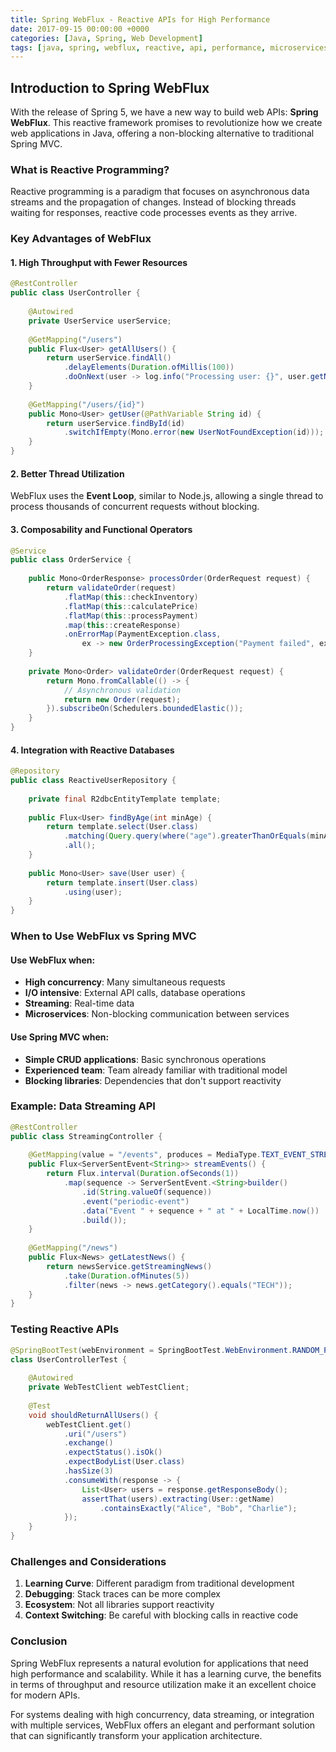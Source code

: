 ```yaml
---
title: Spring WebFlux - Reactive APIs for High Performance
date: 2017-09-15 00:00:00 +0000
categories: [Java, Spring, Web Development]
tags: [java, spring, webflux, reactive, api, performance, microservices]
---
```


## Introduction to Spring WebFlux

With the release of Spring 5, we have a new way to build web APIs: **Spring WebFlux**. This reactive framework promises to revolutionize how we create web applications in Java, offering a non-blocking alternative to traditional Spring MVC.

### What is Reactive Programming?

Reactive programming is a paradigm that focuses on asynchronous data streams and the propagation of changes. Instead of blocking threads waiting for responses, reactive code processes events as they arrive.

### Key Advantages of WebFlux

#### 1. **High Throughput with Fewer Resources**

```java
@RestController
public class UserController {
    
    @Autowired
    private UserService userService;
    
    @GetMapping("/users")
    public Flux<User> getAllUsers() {
        return userService.findAll()
            .delayElements(Duration.ofMillis(100))
            .doOnNext(user -> log.info("Processing user: {}", user.getName()));
    }
    
    @GetMapping("/users/{id}")
    public Mono<User> getUser(@PathVariable String id) {
        return userService.findById(id)
            .switchIfEmpty(Mono.error(new UserNotFoundException(id)));
    }
}
```

#### 2. **Better Thread Utilization**

WebFlux uses the **Event Loop**, similar to Node.js, allowing a single thread to process thousands of concurrent requests without blocking.

#### 3. **Composability and Functional Operators**

```java
@Service
public class OrderService {
    
    public Mono<OrderResponse> processOrder(OrderRequest request) {
        return validateOrder(request)
            .flatMap(this::checkInventory)
            .flatMap(this::calculatePrice)
            .flatMap(this::processPayment)
            .map(this::createResponse)
            .onErrorMap(PaymentException.class, 
                ex -> new OrderProcessingException("Payment failed", ex));
    }
    
    private Mono<Order> validateOrder(OrderRequest request) {
        return Mono.fromCallable(() -> {
            // Asynchronous validation
            return new Order(request);
        }).subscribeOn(Schedulers.boundedElastic());
    }
}
```

#### 4. **Integration with Reactive Databases**

```java
@Repository
public class ReactiveUserRepository {
    
    private final R2dbcEntityTemplate template;
    
    public Flux<User> findByAge(int minAge) {
        return template.select(User.class)
            .matching(Query.query(where("age").greaterThanOrEquals(minAge)))
            .all();
    }
    
    public Mono<User> save(User user) {
        return template.insert(User.class)
            .using(user);
    }
}
```

### When to Use WebFlux vs Spring MVC

#### Use WebFlux when:
- **High concurrency**: Many simultaneous requests
- **I/O intensive**: External API calls, database operations
- **Streaming**: Real-time data
- **Microservices**: Non-blocking communication between services

#### Use Spring MVC when:
- **Simple CRUD applications**: Basic synchronous operations
- **Experienced team**: Team already familiar with traditional model
- **Blocking libraries**: Dependencies that don't support reactivity

### Example: Data Streaming API

```java
@RestController
public class StreamingController {
    
    @GetMapping(value = "/events", produces = MediaType.TEXT_EVENT_STREAM_VALUE)
    public Flux<ServerSentEvent<String>> streamEvents() {
        return Flux.interval(Duration.ofSeconds(1))
            .map(sequence -> ServerSentEvent.<String>builder()
                .id(String.valueOf(sequence))
                .event("periodic-event")
                .data("Event " + sequence + " at " + LocalTime.now())
                .build());
    }
    
    @GetMapping("/news")
    public Flux<News> getLatestNews() {
        return newsService.getStreamingNews()
            .take(Duration.ofMinutes(5))
            .filter(news -> news.getCategory().equals("TECH"));
    }
}
```

### Testing Reactive APIs

```java
@SpringBootTest(webEnvironment = SpringBootTest.WebEnvironment.RANDOM_PORT)
class UserControllerTest {
    
    @Autowired
    private WebTestClient webTestClient;
    
    @Test
    void shouldReturnAllUsers() {
        webTestClient.get()
            .uri("/users")
            .exchange()
            .expectStatus().isOk()
            .expectBodyList(User.class)
            .hasSize(3)
            .consumeWith(response -> {
                List<User> users = response.getResponseBody();
                assertThat(users).extracting(User::getName)
                    .containsExactly("Alice", "Bob", "Charlie");
            });
    }
}
```

### Challenges and Considerations

1. **Learning Curve**: Different paradigm from traditional development
2. **Debugging**: Stack traces can be more complex
3. **Ecosystem**: Not all libraries support reactivity
4. **Context Switching**: Be careful with blocking calls in reactive code

### Conclusion

Spring WebFlux represents a natural evolution for applications that need high performance and scalability. While it has a learning curve, the benefits in terms of throughput and resource utilization make it an excellent choice for modern APIs.

For systems dealing with high concurrency, data streaming, or integration with multiple services, WebFlux offers an elegant and performant solution that can significantly transform your application architecture.